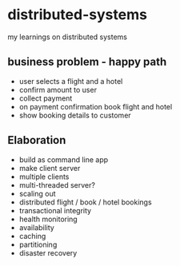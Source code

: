# distributed-systems
my learnings on distributed systems

## business problem - happy path
* user selects a flight and a hotel
* confirm amount to user
* collect payment
* on payment confirmation book flight and hotel
* show booking details to customer


## Elaboration
* build as command line app
* make client server
* multiple clients
* multi-threaded server?
* scaling out 
* distributed flight / book / hotel bookings
* transactional integrity
* health monitoring
* availability
* caching
* partitioning
* disaster recovery





